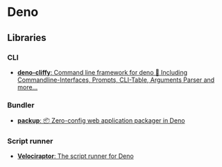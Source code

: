 # Deno

## Libraries

### CLI

- [**deno-cliffy**: Command line framework for deno 🦕 Including Commandline-Interfaces, Prompts, CLI-Table, Arguments Parser and more...](https://github.com/c4spar/deno-cliffy)

### Bundler
- [**packup**: 📦 Zero-config web application packager in Deno](https://packup.deno.dev/)

### Script runner
- [**Velociraptor**: The script runner for Deno](https://velociraptor.run/)